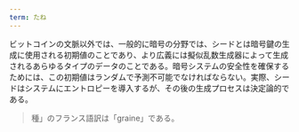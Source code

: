 ```yaml
---
term: たね
---
```

ビットコインの文脈以外では、一般的に暗号の分野では、シードとは暗号鍵の生成に使用される初期値のことであり、より広義には擬似乱数生成器によって生成されるあらゆるタイプのデータのことである。暗号システムの安全性を確保するためには、この初期値はランダムで予測不可能でなければならない。実際、シードはシステムにエントロピーを導入するが、その後の生成プロセスは決定論的である。

> 種」のフランス語訳は「graine」である。
